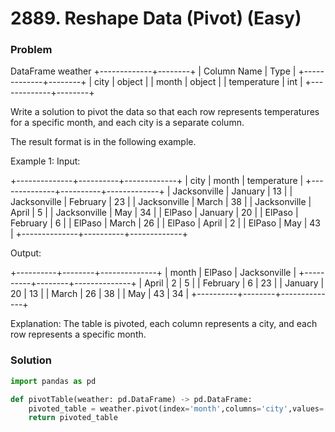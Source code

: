 # 2889. Reshape Data (Pivot) (Easy)

### Problem

DataFrame weather
+-------------+--------+
| Column Name | Type   |
+-------------+--------+
| city        | object |
| month       | object |
| temperature | int    |
+-------------+--------+

Write a solution to pivot the data so that each row represents temperatures for a specific month, and each city is a separate column.

The result format is in the following example.



Example 1:
Input:

+--------------+----------+-------------+
| city         | month    | temperature |
+--------------+----------+-------------+
| Jacksonville | January  | 13          |
| Jacksonville | February | 23          |
| Jacksonville | March    | 38          |
| Jacksonville | April    | 5           |
| Jacksonville | May      | 34          |
| ElPaso       | January  | 20          |
| ElPaso       | February | 6           |
| ElPaso       | March    | 26          |
| ElPaso       | April    | 2           |
| ElPaso       | May      | 43          |
+--------------+----------+-------------+

Output:

+----------+--------+--------------+
| month    | ElPaso | Jacksonville |
+----------+--------+--------------+
| April    | 2      | 5            |
| February | 6      | 23           |
| January  | 20     | 13           |
| March    | 26     | 38           |
| May      | 43     | 34           |
+----------+--------+--------------+

Explanation:
The table is pivoted, each column represents a city, and each row represents a specific month.

### Solution

```py
import pandas as pd

def pivotTable(weather: pd.DataFrame) -> pd.DataFrame:
    pivoted_table = weather.pivot(index='month',columns='city',values='temperature')
    return pivoted_table
```
